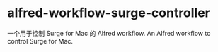 # alfred-workflow-surge-controller
一个用于控制 Surge for Mac 的 Alfred workflow. An Alfred workflow to control Surge for Mac.
